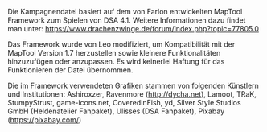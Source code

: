 Die Kampagnendatei basiert auf dem von Farlon entwickelten MapTool Framework zum Spielen von DSA 4.1. Weitere Informationen dazu findet man unter: https://www.drachenzwinge.de/forum/index.php?topic=77805.0

Das Framework wurde von Leo modifiziert, um Kompatibilität mit der MapTool Version 1.7 herzustellen sowie kleinere Funktionalitäten hinzuzufügen oder anzupassen. Es wird keinerlei Haftung für das Funktionieren der Datei übernommen.

Die im Framework verwendeten Grafiken stammen von folgenden Künstlern und Institutionen: Ashiroxzer, Ravenmore (http://dycha.net), Lamoot, TRaK, StumpyStrust, game-icons.net, CoveredInFish, yd, Silver Style Studios GmbH (Heldenatelier Fanpaket), Ulisses (DSA Fanpaket), Pixabay (https://pixabay.com/)
